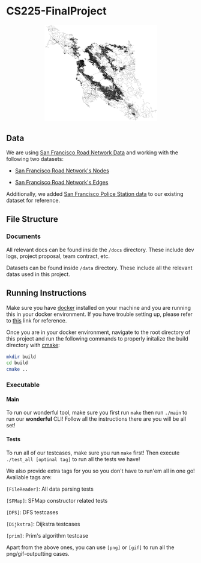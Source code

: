 # CS225-FinalProject

<p align="center">
    <img src="entry/map-colorpicker.png" width="300"/>
</p>

## Data

We are using [San Francisco Road Network Data](https://www.cs.utah.edu/~lifeifei/SpatialDataset.htm) and working with the following two datasets:

- [San Francisco Road Network's Nodes](https://www.cs.utah.edu/~lifeifei/research/tpq/SF.cnode)

- [San Francisco Road Network's Edges](https://www.cs.utah.edu/~lifeifei/research/tpq/SF.cedge)

Additionally, we added [San Francisco Police Station data](https://data.sfgov.org/Public-Safety/Map-of-Police-Stations-2011-/a9xm-jdem) to our existing dataset for reference.

## File Structure

### Documents

All relevant docs can be found inside the `/docs` directory. These include dev logs, project proposal, team contract, etc.

Datasets can be found inside `/data` directory. These include all the relevant datas used in this project.

## Running Instructions

Make sure you have [docker](www.docker.com) installed on your machine and you are running this in your docker environment. If you have trouble setting up, please refer to [this](https://courses.engr.illinois.edu/cs225/fa2022/resources/own-machine/) link for reference.

Once you are in your docker environment, navigate to the root directory of this project and run the following commands to properly initalize the build directory with [cmake](https://cmake.org/):

```bash
mkdir build
cd build
cmake ..
```

### Executable

#### Main

To run our wonderful tool, make sure you first run `make` then run `./main` to run our **wonderful** CLI! Follow all the instructions there are you will be all set!

#### Tests

To run all of our testcases, make sure you run `make` first! Then execute `./test_all [optinal tag]` to run all the tests we have! 

We also provide extra tags for you so you don't have to run'em all in one go! Avaliable tags are:

`[FileReader]`: All data parsing tests

`[SFMap]`: SFMap constructor related tests

`[DFS]`: DFS testcases

`[Dijkstra]`: Dijkstra testcases

`[prim]`: Prim's algorithm testcase

Apart from the above ones, you can use `[png]` or `[gif]` to run all the png/gif-outputting cases.
